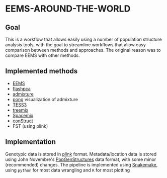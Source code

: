 # EEMS-AROUND-THE-WORLD

## Goal
This is a workflow that allows easily using a number of population
structure analysis tools, with the goal to streamline workflows that 
allow easy comparison between methods and approaches. The original reason
was to compare EEMS with other methods.

## Implemented methods
- [EEMS](http://github.com/dipetkov/eems)
- [flashpca](https://github.com/gabraham/flashpca)
- [admixture](https://www.genetics.ucla.edu/software/admixture/)
- [pong](https://pypi.python.org/pypi/pong) visualization of admixture
- [TESS3](https://github.com/cayek/TESS3/)
- [treemix](https://bitbucket.org/nygcresearch/treemix/wiki/Home)
- [Spacemix](https://github.com/gbradburd/SpaceMix)
- [conStruct](https://github.com/gbradburd/conStruct)
- FST (using plink)


## Implementation
Genotypic data is stored in [plink](https://www.cog-genomics.org/plink2) format.
Metadata/location data is stored using John Novembre's
[PopGenStructures](https://docs.google.com/document/d/1wPlI1hLr19JIdM2EzYKlPnzzbR6L2ZOgOGkC6kbhHE4/edit)
data format, with some minor (recommended) changes.
The pipeline is implemented using [Snakemake](https://bitbucket.org/snakemake),
using `python` for most data wrangling and `R` for most plotting

